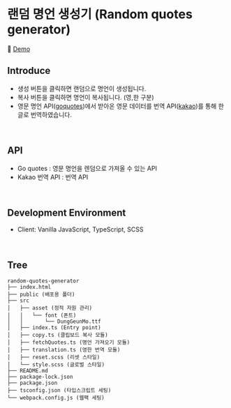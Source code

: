 # 랜덤 명언 생성기 (Random quotes generator)

📎 [Demo]()

## Introduce
- 생성 버튼을 클릭하면 랜덤으로 명언이 생성됩니다.
- 복사 버튼을 클릭하면 명언이 복사됩니다. (영,한 구분)
- 영문 명언 API([goquotes](https://goquotes.docs.apiary.io/#reference/get-random-quote(s)/apiv1randomcount/get-random-quote(s)))에서 받아온 영문 데이터를 번역 API([kakao](https://developers.kakao.com/docs/latest/ko/translate/common))를 통해 한글로 번역하였습니다.

<br />

## API
- Go quotes : 영문 명언을 렌덤으로 가져올 수 있는 API
- Kakao 번역 API : 번역 API

<br />

## Development Environment
- Client: Vanilla JavaScript, TypeScript, SCSS

<br/>

## Tree
```
random-quotes-generator
├── index.html
├── public (배포용 폴더)
├── src
│   ├── asset (정적 자원 관리)
│   │   └── font (폰트)
│   │       └── DungGeunMo.ttf
│   ├── index.ts (Entry point)
│   ├── copy.ts (클립보드 복사 모듈)
│   ├── fetchQuotes.ts (명언 가져오기 모듈)
│   ├── translation.ts (영한 번역 모듈)
│   ├── reset.scss (리셋 스타일)
│   └── style.scss (글로벌 스타일)
├── README.md
├── package-lock.json
├── package.json
├── tsconfig.json (타입스크립트 세팅)
└── webpack.config.js (웹팩 세팅)
```
<br />

